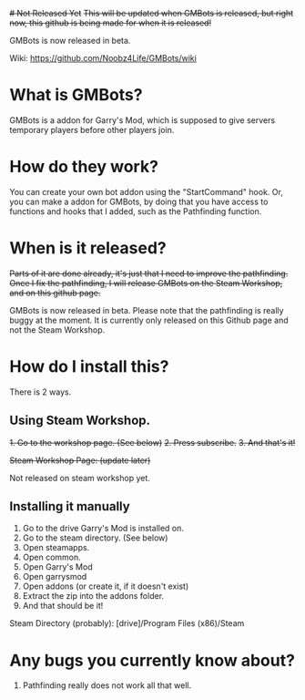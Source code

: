 ~~# Not Released Yet~~
~~This will be updated when GMBots is released, but right now, this github is being made for when it is released!~~

GMBots is now released in beta.

Wiki: https://github.com/Noobz4Life/GMBots/wiki





# What is GMBots?

GMBots is a addon for Garry's Mod, which is supposed to give servers temporary players before other players join.

# How do they work?

You can create your own bot addon using the "StartCommand" hook.
Or, you can make a addon for GMBots, by doing that you have access to functions and hooks that I added, such as the Pathfinding function.

# When is it released?

~~Parts of it are done already, it's just that I need to improve the pathfinding.
Once I fix the pathfinding, I will release GMBots on the Steam Workshop, and on this github page.~~

GMBots is now released in beta. Please note that the pathfinding is really buggy at the moment.
It is currently only released on this Github page and not the Steam Workshop.

# How do I install this?

There is 2 ways.

## Using Steam Workshop.
~~1. Go to the workshop page. (See below)~~
~~2. Press subscribe.~~
~~3. And that's it!~~

~~Steam Workshop Page: (update later)~~

Not released on steam workshop yet.

## Installing it manually

1. Go to the drive Garry's Mod is installed on.
2. Go to the steam directory. (See below)
3. Open steamapps.
4. Open common.
5. Open Garry's Mod
6. Open garrysmod
7. Open addons (or create it, if it doesn't exist)
8. Extract the zip into the addons folder.
9. And that should be it!

Steam Directory (probably): [drive]/Program Files (x86)/Steam


# Any bugs you currently know about?

1. Pathfinding really does not work all that well.
